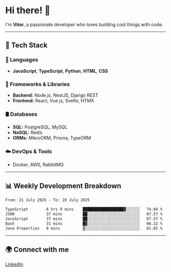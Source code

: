 
# Hi there! 👋

I'm **Vitor**, a passionate developer who loves building cool things with code.

---
## 🔧 Tech Stack

### 📌 Languages
- **JavaScript**, **TypeScript**, **Python**, **HTML**, **CSS**

### 🚀 Frameworks & Libraries
- **Backend:** Node.js, NestJS, Django REST
- **Frontend:** React, Vue.js, Svelte, HTMX

### 🛢️ Databases
- **SQL:** PostgreSQL, MySQL
- **NoSQL:** Redis
- **ORMs:** MikroORM, Prisma, TypeORM

### ☁️ DevOps & Tools
- Docker, AWS, RabbitMQ

---
## 📊 Weekly Development Breakdown

<!--START_SECTION:waka-->

```txt
From: 21 July 2025 - To: 28 July 2025

TypeScript        6 hrs 9 mins    ██████████████████▓░░░░░░   74.94 %
JSON              37 mins         ██░░░░░░░░░░░░░░░░░░░░░░░   07.57 %
JavaScript        37 mins         ██░░░░░░░░░░░░░░░░░░░░░░░   07.57 %
Bash              31 mins         █▓░░░░░░░░░░░░░░░░░░░░░░░   06.32 %
Java Properties   8 mins          ▒░░░░░░░░░░░░░░░░░░░░░░░░   01.65 %
```

<!--END_SECTION:waka-->

---
## 🌍 Connect with me
[LinkedIn](https://www.linkedin.com/in/vitorlc)
